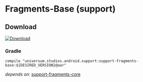 Fragments-Base (support)
===============

## Download ##
[![Download](https://api.bintray.com/packages/universum-studios/android/universum.studios.android%3Afragments/images/download.svg)](https://bintray.com/universum-studios/android/universum.studios.android%3Afragments/_latestVersion)

### Gradle ###

    compile "universum.studios.android.support:support-fragments-base:${DESIRED_VERSION}@aar"

_depends on:_
[support-fragments-core](https://github.com/universum-studios/android_fragments/tree/support-master/library-core)
